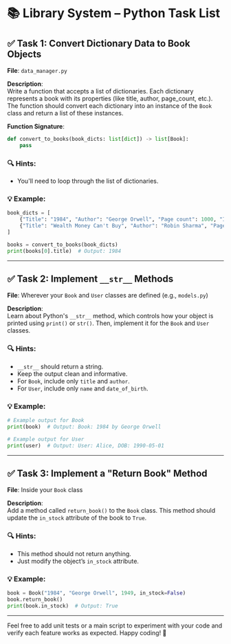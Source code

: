 # 📚 Library System – Python Task List

## ✅ Task 1: Convert Dictionary Data to Book Objects

**File**: `data_manager.py`

**Description**:  
Write a function that accepts a list of dictionaries. Each dictionary represents a book with its properties (like title, author, page_count, etc.). The function should convert each dictionary into an instance of the `Book` class and return a list of these instances.

**Function Signature**:
```python
def convert_to_books(book_dicts: list[dict]) -> list[Book]:
    pass
```

### 🔍 Hints:
- You'll need to loop through the list of dictionaries.

### 💡 Example:
```python
book_dicts = [
    {"Title": "1984", "Author": "George Orwell", "Page count": 1000, "ISBN" : "111", "Year" : 1936, "Genre" : "Horror"}
    {"Title": "Wealth Money Can't Buy", "Author": "Robin Sharma", "Page count": 100, "ISBN" : "123", "Year" : 2015, "Genre" : "Lifestyle"}
]

books = convert_to_books(book_dicts)
print(books[0].title)  # Output: 1984
```

---

## ✅ Task 2: Implement `__str__` Methods

**File**: Wherever your `Book` and `User` classes are defined (e.g., `models.py`)

**Description**:  
Learn about Python's `__str__` method, which controls how your object is printed using `print()` or `str()`. Then, implement it for the `Book` and `User` classes.

### 🔍 Hints:
- `__str__` should return a string.
- Keep the output clean and informative.
- For `Book`, include only `title` and `author`.
- For `User`, include only `name` and `date_of_birth`.

### 💡 Example:
```python
# Example output for Book
print(book)  # Output: Book: 1984 by George Orwell

# Example output for User
print(user)  # Output: User: Alice, DOB: 1990-05-01
```

---

## ✅ Task 3: Implement a "Return Book" Method

**File**: Inside your `Book` class

**Description**:  
Add a method called `return_book()` to the `Book` class. This method should update the `in_stock` attribute of the book to `True`.

### 🔍 Hints:
- This method should not return anything.
- Just modify the object’s `in_stock` attribute.

### 💡 Example:
```python
book = Book("1984", "George Orwell", 1949, in_stock=False)
book.return_book()
print(book.in_stock)  # Output: True
```

---

Feel free to add unit tests or a main script to experiment with your code and verify each feature works as expected. Happy coding! 🚀